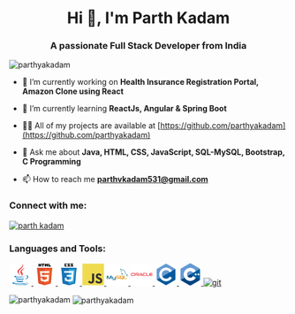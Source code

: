 <h1 align="center">Hi 👋, I'm Parth Kadam</h1>
<h3 align="center">A passionate Full Stack Developer from India</h3>

<p align="left"> <img src="https://komarev.com/ghpvc/?username=parthyakadam&label=Profile%20views&color=0e75b6&style=flat" alt="parthyakadam" /> </p>

- 🔭 I’m currently working on **Health Insurance Registration Portal, Amazon Clone using React**

- 🌱 I’m currently learning **ReactJs, Angular & Spring Boot**

- 👨‍💻 All of my projects are available at [https://github.com/parthyakadam](https://github.com/parthyakadam)

- 💬 Ask me about **Java, HTML, CSS, JavaScript, SQL-MySQL, Bootstrap, C Programming**

- 📫 How to reach me **parthvkadam531@gmail.com**

<h3 align="left">Connect with me:</h3>
<p align="left">
<a href="https://linkedin.com/in/parth kadam" target="blank"><img align="center" src="https://raw.githubusercontent.com/rahuldkjain/github-profile-readme-generator/master/src/images/icons/Social/linked-in-alt.svg" alt="parth kadam" height="30" width="40" /></a>
</p>

<h3 align="left">Languages and Tools:</h3>
<p align="left"> <a href="https://www.java.com" target="_blank" rel="noreferrer"> <img src="https://raw.githubusercontent.com/devicons/devicon/master/icons/java/java-original.svg" alt="java" width="40" height="40"/> </a> <a href="https://www.w3.org/html/" target="_blank" rel="noreferrer"> <img src="https://raw.githubusercontent.com/devicons/devicon/master/icons/html5/html5-original-wordmark.svg" alt="html5" width="40" height="40"/> </a> <a href="https://www.w3schools.com/css/" target="_blank" rel="noreferrer"> <img src="https://raw.githubusercontent.com/devicons/devicon/master/icons/css3/css3-original-wordmark.svg" alt="css3" width="40" height="40"/> </a> <a href="https://developer.mozilla.org/en-US/docs/Web/JavaScript" target="_blank" rel="noreferrer"> <img src="https://raw.githubusercontent.com/devicons/devicon/master/icons/javascript/javascript-original.svg" alt="javascript" width="40" height="40"/> </a> <a href="https://www.mysql.com/" target="_blank" rel="noreferrer"> <img src="https://raw.githubusercontent.com/devicons/devicon/master/icons/mysql/mysql-original-wordmark.svg" alt="mysql" width="40" height="40"/> </a> <a href="https://www.oracle.com/" target="_blank" rel="noreferrer"> <img src="https://raw.githubusercontent.com/devicons/devicon/master/icons/oracle/oracle-original.svg" alt="oracle" width="40" height="40"/> </a> <a href="https://www.cprogramming.com/" target="_blank" rel="noreferrer"> <img src="https://raw.githubusercontent.com/devicons/devicon/master/icons/c/c-original.svg" alt="c" width="40" height="40"/> </a> <a href="https://www.w3schools.com/cpp/" target="_blank" rel="noreferrer"> <img src="https://raw.githubusercontent.com/devicons/devicon/master/icons/cplusplus/cplusplus-original.svg" alt="cplusplus" width="40" height="40"/> </a><a href="https://git-scm.com/" target="_blank" rel="noreferrer"> <img src="https://www.vectorlogo.zone/logos/git-scm/git-scm-icon.svg" alt="git" width="40" height="40"/> </a> </p>

<p><img align="left" src="https://github-readme-stats.vercel.app/api/top-langs?username=parthyakadam&show_icons=true&locale=en&layout=compact" alt="parthyakadam" /></p>

<p>&nbsp;<img align="center" src="https://github-readme-stats.vercel.app/api?username=parthyakadam&show_icons=true&locale=en" alt="parthyakadam" /></p>
